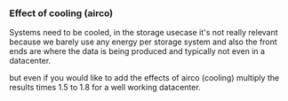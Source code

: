 ### Effect of cooling (airco)

Systems need to be cooled, in the storage usecase it's not really relevant because we barely use any energy per storage system and also the front ends are where the data is being produced and typically not even in a datacenter.

but even if you would like to add the effects of airco (cooling) multiply the results times 1.5 to 1.8 for a well working datacenter. 
